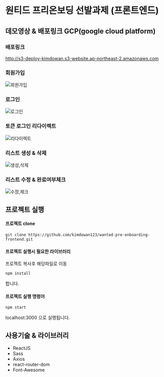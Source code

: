 # 원티드 프리온보딩 선발과제 (프론트엔드)


## 데모영상 & 배포링크 GCP(google cloud platform)

### 배포링크

http://s3-deploy-kimdowan.s3-website.ap-northeast-2.amazonaws.com

### 회원가입

![회원가입](https://user-images.githubusercontent.com/97826223/206983517-ac00e5fb-4d49-4017-91af-73d8decf6efc.gif)

### 로그인

![로그인](https://user-images.githubusercontent.com/97826223/206984605-0d22cb92-df2f-454b-825c-8abe66969ccb.gif)

### 토큰 로그인 리다이렉트

![리다이렉트](https://user-images.githubusercontent.com/97826223/206985118-a358d96f-25d1-4d6b-93d2-4359100bfcac.gif)

### 리스트 생성 & 삭제

![생성,삭제](https://user-images.githubusercontent.com/97826223/206985835-2754bf69-f11b-44ab-8b41-43ea8e052a19.gif)

### 리스트 수정 & 완료여부체크

![수정,체크](https://user-images.githubusercontent.com/97826223/206992418-a254220e-6142-482e-8e2e-a0f383abdb4a.gif)

## 프로젝트 실행

#### 프로젝트 clone

```
git clone https://github.com/kimdowan123/wanted-pre-onboarding-frontend.git
```

#### 프로젝트 실행시 필요한 라이브러리

프로젝트 복사후 해당파일로 이동

```
npm install
```

합니다.

#### 프로젝트 실행 명령어

```
npm start
```

localhost:3000 으로 실행됩니다.

## 사용기술 & 라이브러리

- ReactJS
- Sass
- Axios
- react-router-dom
- Font-Awesome
